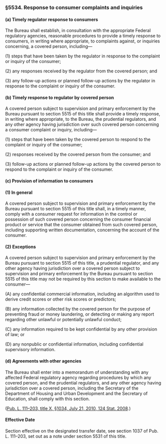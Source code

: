 ### §5534. Response to consumer complaints and inquiries ###

[]()

#### (a) Timely regulator response to consumers ####

The Bureau shall establish, in consultation with the appropriate Federal regulatory agencies, reasonable procedures to provide a timely response to consumers, in writing where appropriate, to complaints against, or inquiries concerning, a covered person, including—

[]()

(1) steps that have been taken by the regulator in response to the complaint or inquiry of the consumer;

[]()

(2) any responses received by the regulator from the covered person; and

[]()

(3) any follow-up actions or planned follow-up actions by the regulator in response to the complaint or inquiry of the consumer.

[]()

#### (b) Timely response to regulator by covered person ####

A covered person subject to supervision and primary enforcement by the Bureau pursuant to section 5515 of this title shall provide a timely response, in writing where appropriate, to the Bureau, the prudential regulators, and any other agency having jurisdiction over such covered person concerning a consumer complaint or inquiry, including—

[]()

(1) steps that have been taken by the covered person to respond to the complaint or inquiry of the consumer;

[]()

(2) responses received by the covered person from the consumer; and

[]()

(3) follow-up actions or planned follow-up actions by the covered person to respond to the complaint or inquiry of the consumer.

[]()

#### (c) Provision of information to consumers ####

[]()

#### (1) In general ####

A covered person subject to supervision and primary enforcement by the Bureau pursuant to section 5515 of this title shall, in a timely manner, comply with a consumer request for information in the control or possession of such covered person concerning the consumer financial product or service that the consumer obtained from such covered person, including supporting written documentation, concerning the account of the consumer.

[]()

#### (2) Exceptions ####

A covered person subject to supervision and primary enforcement by the Bureau pursuant to section 5515 of this title, a prudential regulator, and any other agency having jurisdiction over a covered person subject to supervision and primary enforcement by the Bureau pursuant to section 5515 of this title may not be required by this section to make available to the consumer—

[]()

(A) any confidential commercial information, including an algorithm used to derive credit scores or other risk scores or predictors;

[]()

(B) any information collected by the covered person for the purpose of preventing fraud or money laundering, or detecting or making any report regarding other unlawful or potentially unlawful conduct;

[]()

(C) any information required to be kept confidential by any other provision of law; or

[]()

(D) any nonpublic or confidential information, including confidential supervisory information.

[]()

#### (d) Agreements with other agencies ####

The Bureau shall enter into a memorandum of understanding with any affected Federal regulatory agency regarding procedures by which any covered person, and the prudential regulators, and any other agency having jurisdiction over a covered person, including the Secretary of the Department of Housing and Urban Development and the Secretary of Education, shall comply with this section.

([Pub. L. 111–203, title X, §1034, July 21, 2010, 124 Stat. 2008](/statviewer.htm?volume=124&page=2008).)

#### Effective Date ####

Section effective on the designated transfer date, see section 1037 of Pub. L. 111–203, set out as a note under section 5531 of this title.